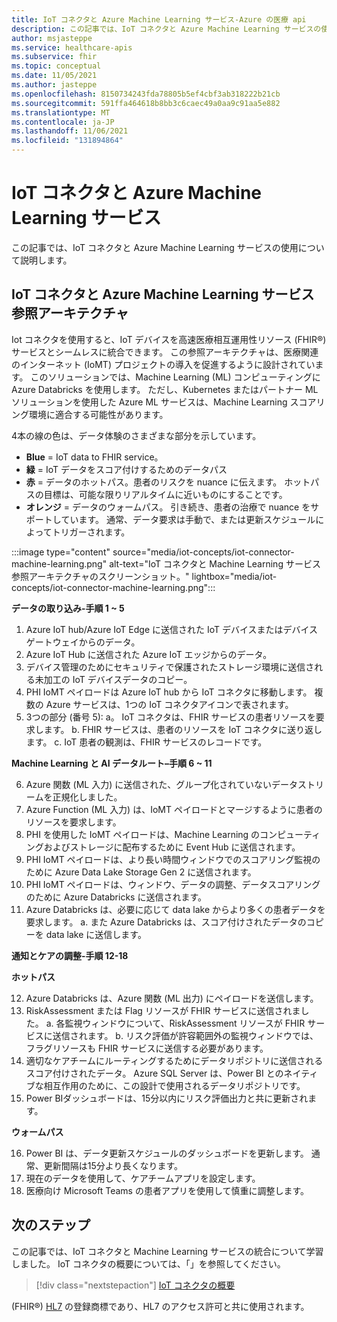 ```yaml
---
title: IoT コネクタと Azure Machine Learning サービス-Azure の医療 api
description: この記事では、IoT コネクタと Azure Machine Learning サービスの使用方法について説明します。
author: msjasteppe
ms.service: healthcare-apis
ms.subservice: fhir
ms.topic: conceptual
ms.date: 11/05/2021
ms.author: jasteppe
ms.openlocfilehash: 8150734243fda78805b5ef4cbf3ab318222b21cb
ms.sourcegitcommit: 591ffa464618b8bb3c6caec49a0aa9c91aa5e882
ms.translationtype: MT
ms.contentlocale: ja-JP
ms.lasthandoff: 11/06/2021
ms.locfileid: "131894864"
---
```

# <a name="iot-connector-and-azure-machine-learning-service"></a>IoT コネクタと Azure Machine Learning サービス

この記事では、IoT コネクタと Azure Machine Learning サービスの使用について説明します。

## <a name="iot-connector-and-azure-machine-learning-service-reference-architecture"></a>IoT コネクタと Azure Machine Learning サービス参照アーキテクチャ

Iot コネクタを使用すると、IoT デバイスを高速医療相互運用性リソース (FHIR&#174;) サービスとシームレスに統合できます。 この参照アーキテクチャは、医療関連のインターネット (IoMT) プロジェクトの導入を促進するように設計されています。 このソリューションでは、Machine Learning (ML) コンピューティングに Azure Databricks を使用します。 ただし、Kubernetes またはパートナー ML ソリューションを使用した Azure ML サービスは、Machine Learning スコアリング環境に適合する可能性があります。

4本の線の色は、データ体験のさまざまな部分を示しています。

- **Blue** = IoT data to FHIR service。
- **緑** = IoT データをスコア付けするためのデータパス
- **赤** = データのホットパス。患者のリスクを nuance に伝えます。 ホットパスの目標は、可能な限りリアルタイムに近いものにすることです。
- **オレンジ** = データのウォームパス。 引き続き、患者の治療で nuance をサポートしています。 通常、データ要求は手動で、または更新スケジュールによってトリガーされます。

:::image type="content" source="media/iot-concepts/iot-connector-machine-learning.png" alt-text="IoT コネクタと Machine Learning サービス参照アーキテクチャのスクリーンショット。" lightbox="media/iot-concepts/iot-connector-machine-learning.png":::

**データの取り込み-手順 1 ~ 5**

1. Azure IoT hub/Azure IoT Edge に送信された IoT デバイスまたはデバイスゲートウェイからのデータ。
2. Azure IoT Hub に送信された Azure IoT エッジからのデータ。
3. デバイス管理のためにセキュリティで保護されたストレージ環境に送信される未加工の IoT デバイスデータのコピー。
4. PHI IoMT ペイロードは Azure IoT hub から IoT コネクタに移動します。 複数の Azure サービスは、1つの IoT コネクタアイコンで表されます。
5. 3つの部分 (番号 5): a。 IoT コネクタは、FHIR サービスの患者リソースを要求します。 b. FHIR サービスは、患者のリソースを IoT コネクタに送り返します。 c. IoT 患者の観測は、FHIR サービスのレコードです。

**Machine Learning と AI データルート–手順 6 ~ 11**

6. Azure 関数 (ML 入力) に送信された、グループ化されていないデータストリームを正規化しました。
7. Azure Function (ML 入力) は、IoMT ペイロードとマージするように患者のリソースを要求します。
8. PHI を使用した IoMT ペイロードは、Machine Learning のコンピューティングおよびストレージに配布するために Event Hub に送信されます。
9. PHI IoMT ペイロードは、より長い時間ウィンドウでのスコアリング監視のために Azure Data Lake Storage Gen 2 に送信されます。
10. PHI IoMT ペイロードは、ウィンドウ、データの調整、データスコアリングのために Azure Databricks に送信されます。
11. Azure Databricks は、必要に応じて data lake からより多くの患者データを要求します。 a. また Azure Databricks は、スコア付けされたデータのコピーを data lake に送信します。

**通知とケアの調整-手順 12-18**

**ホットパス**

12. Azure Databricks は、Azure 関数 (ML 出力) にペイロードを送信します。
13. RiskAssessment または Flag リソースが FHIR サービスに送信されました。 a. 各監視ウィンドウについて、RiskAssessment リソースが FHIR サービスに送信されます。 b. リスク評価が許容範囲外の監視ウィンドウでは、フラグリソースも FHIR サービスに送信する必要があります。
14. 適切なケアチームにルーティングするためにデータリポジトリに送信されるスコア付けされたデータ。 Azure SQL Server は、Power BI とのネイティブな相互作用のために、この設計で使用されるデータリポジトリです。
15. Power BIダッシュボードは、15分以内にリスク評価出力と共に更新されます。

**ウォームパス**

16. Power BI は、データ更新スケジュールのダッシュボードを更新します。 通常、更新間隔は15分より長くなります。
17. 現在のデータを使用して、ケアチームアプリを設定します。
18. 医療向け Microsoft Teams の患者アプリを使用して慎重に調整します。

## <a name="next-steps"></a>次のステップ

この記事では、IoT コネクタと Machine Learning サービスの統合について学習しました。 IoT コネクタの概要については、「」を参照してください。

>[!div class="nextstepaction"]
>[IoT コネクタの概要](iot-connector-overview.md)

(FHIR&#174;) [HL7](https://hl7.org/fhir/) の登録商標であり、HL7 のアクセス許可と共に使用されます。
